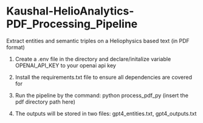 # Kaushal-HelioAnalytics-PDF_Processing_Pipeline
Extract entities and semantic triples on a Heliophysics based text (in PDF format) 

1. Create a .env file in the directory and declare/initalize variable OPENAI_API_KEY to your openai api key

2. Install the requirements.txt file to ensure all dependencies are covered for

3. Run the pipeline by the command: python process_pdf_py (insert the pdf directory path here)

4. The outputs will be stored in two files: gpt4_entities.txt, gpt4_outputs.txt